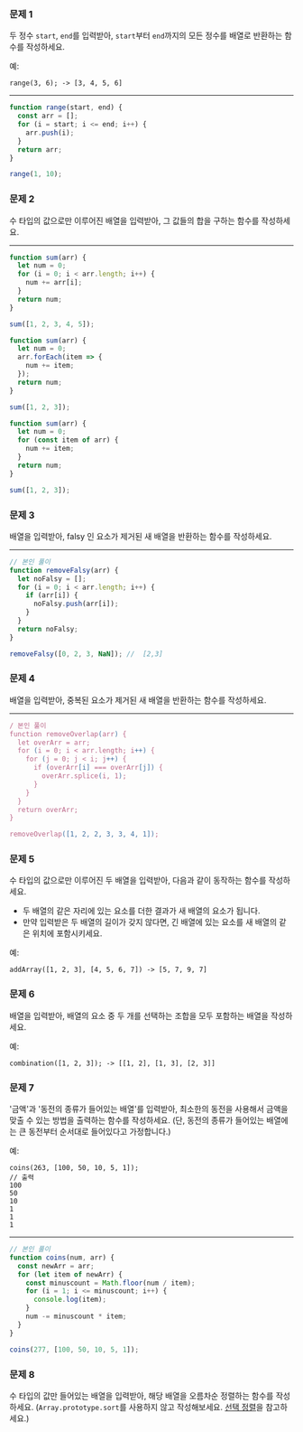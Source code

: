 ### 문제 1

두 정수 `start`, `end`를 입력받아, `start`부터 `end`까지의 모든 정수를 배열로 반환하는 함수를 작성하세요.

예:

```
range(3, 6); -> [3, 4, 5, 6]
```

---

```js
function range(start, end) {
  const arr = [];
  for (i = start; i <= end; i++) {
    arr.push(i);
  }
  return arr;
}

range(1, 10);
```

### 문제 2

수 타입의 값으로만 이루어진 배열을 입력받아, 그 값들의 합을 구하는 함수를 작성하세요.

---

```js
function sum(arr) {
  let num = 0;
  for (i = 0; i < arr.length; i++) {
    num += arr[i];
  }
  return num;
}

sum([1, 2, 3, 4, 5]);
```

```js
function sum(arr) {
  let num = 0;
  arr.forEach(item => {
    num += item;
  });
  return num;
}

sum([1, 2, 3]);
```

```js
function sum(arr) {
  let num = 0;
  for (const item of arr) {
    num += item;
  }
  return num;
}

sum([1, 2, 3]);
```

### 문제 3

배열을 입력받아, falsy 인 요소가 제거된 새 배열을 반환하는 함수를 작성하세요.

---

```js
// 본인 풀이
function removeFalsy(arr) {
  let noFalsy = [];
  for (i = 0; i < arr.length; i++) {
    if (arr[i]) {
      noFalsy.push(arr[i]);
    }
  }
  return noFalsy;
}

removeFalsy([0, 2, 3, NaN]); //  [2,3]
```

### 문제 4

배열을 입력받아, 중복된 요소가 제거된 새 배열을 반환하는 함수를 작성하세요.

---

```js
/ 본인 풀이
function removeOverlap(arr) {
  let overArr = arr;
  for (i = 0; i < arr.length; i++) {
    for (j = 0; j < i; j++) {
      if (overArr[i] === overArr[j]) {
        overArr.splice(i, 1);
      }
    }
  }
  return overArr;
}

removeOverlap([1, 2, 2, 3, 3, 4, 1]);
```

### 문제 5

수 타입의 값으로만 이루어진 두 배열을 입력받아, 다음과 같이 동작하는 함수를 작성하세요.

* 두 배열의 같은 자리에 있는 요소를 더한 결과가 새 배열의 요소가 됩니다.
* 만약 입력받은 두 배열의 길이가 갖지 않다면, 긴 배열에 있는 요소를 새 배열의 같은 위치에 포함시키세요.

예:

```
addArray([1, 2, 3], [4, 5, 6, 7]) -> [5, 7, 9, 7]
```

### 문제 6

배열을 입력받아, 배열의 요소 중 두 개를 선택하는 조합을 모두 포함하는 배열을 작성하세요.

예:

```
combination([1, 2, 3]); -> [[1, 2], [1, 3], [2, 3]]
```

### 문제 7

'금액'과 '동전의 종류가 들어있는 배열'를 입력받아, 최소한의 동전을 사용해서 금액을 맞출 수 있는 방법을 출력하는 함수를 작성하세요.
(단, 동전의 종류가 들어있는 배열에는 큰 동전부터 순서대로 들어있다고 가정합니다.)

예:

```
coins(263, [100, 50, 10, 5, 1]);
// 출력
100
50
10
1
1
1
```

---

```js
// 본인 풀이
function coins(num, arr) {
  const newArr = arr;
  for (let item of newArr) {
    const minuscount = Math.floor(num / item);
    for (i = 1; i <= minuscount; i++) {
      console.log(item);
    }
    num -= minuscount * item;
  }
}

coins(277, [100, 50, 10, 5, 1]);
```

### 문제 8

수 타입의 값만 들어있는 배열을 입력받아, 해당 배열을 오름차순 정렬하는 함수를 작성하세요. (`Array.prototype.sort`를 사용하지 않고 작성해보세요. [선택 정렬](https://ko.wikipedia.org/wiki/%EC%84%A0%ED%83%9D_%EC%A0%95%EB%A0%AC)을 참고하세요.)
